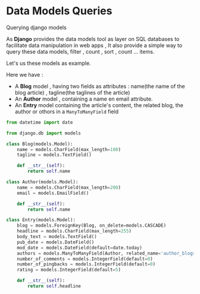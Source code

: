 # Data Models Queries
Querying django models


As **Django** provides the data models tool as layer on SQL databases to facilitate data manipulation in web apps ,
It also provide a simple way to query these data models, filter , count , sort , count ... items.

Let's us these models as example.

Here we have :
 - A **Blog** model , having two fields as attributes : name(the name of the blog article) , tagline(the taglines of the article)
 - An **Author** model , containing a name  en email attribute.
 - An **Entry** model containing the article's content, the related blog, the author or othors in a ```ManyToManyField``` field 

``` python
from datetime import date

from django.db import models

class Blog(models.Model):
    name = models.CharField(max_length=100)
    tagline = models.TextField()

    def __str__(self):
        return self.name

class Author(models.Model):
    name = models.CharField(max_length=200)
    email = models.EmailField()

    def __str__(self):
        return self.name

class Entry(models.Model):
    blog = models.ForeignKey(Blog, on_delete=models.CASCADE)
    headline = models.CharField(max_length=255)
    body_text = models.TextField()
    pub_date = models.DateField()
    mod_date = models.DateField(default=date.today)
    authors = models.ManyToManyField(Author, related_name='author_blogs')
    number_of_comments = models.IntegerField(default=0)
    number_of_pingbacks = models.IntegerField(default=0)
    rating = models.IntegerField(default=5)

    def __str__(self):
        return self.headline

```
